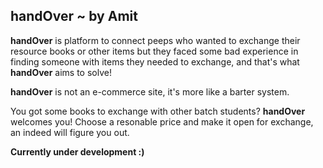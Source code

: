 ## handOver ~ by Amit

**handOver** is platform to connect peeps who wanted to exchange their resource books or other items but they faced some bad experience in finding someone with items they needed to exchange, and that's what **handOver** aims to solve!

**handOver** is not an e-commerce site, it's more like a barter system.

You got some books to exchange with other batch students? **handOver** welcomes you! Choose a resonable price and make it open for exchange, an indeed will figure you out.

**Currently under development :)**
